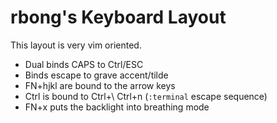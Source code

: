 # rbong's Keyboard Layout

This layout is very vim oriented.

* Dual binds CAPS to Ctrl/ESC
* Binds escape to grave accent/tilde
* FN+hjkl are bound to the arrow keys
* Ctrl is bound to Ctrl+\\ Ctrl+n (`:terminal` escape sequence)
* FN+x puts the backlight into breathing mode
